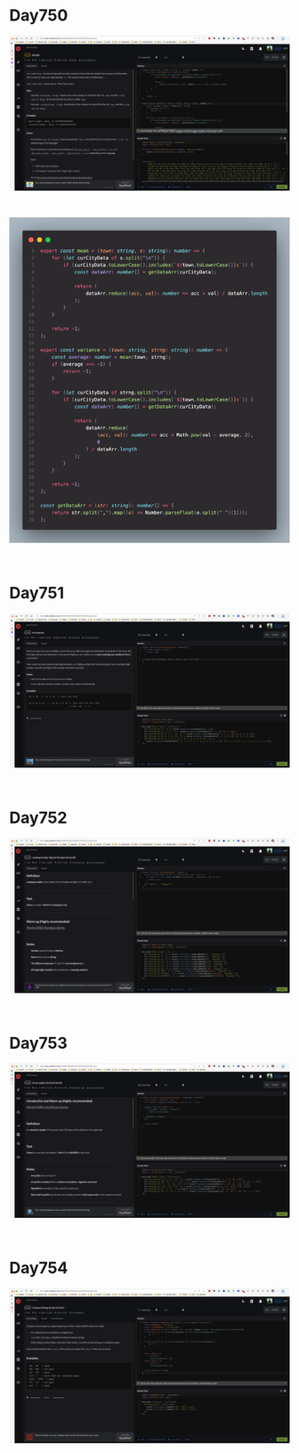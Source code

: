 # Day750

![day750(1)](2308img.assets/day750(1).png)

&nbsp;

![day750(2)](2308img.assets/day750(2).png)

&nbsp;

# Day751

![day751](2308img.assets/day751.png)

&nbsp;

# Day752

![day752](2308img.assets/day752.png)

&nbsp;

# Day753

![day753](2308img.assets/day753.png)

&nbsp;

# Day754

![day754](2308img.assets/day754.png)